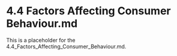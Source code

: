 # 4.4 Factors Affecting Consumer Behaviour.md

This is a placeholder for the 4.4_Factors_Affecting_Consumer_Behaviour.md.
